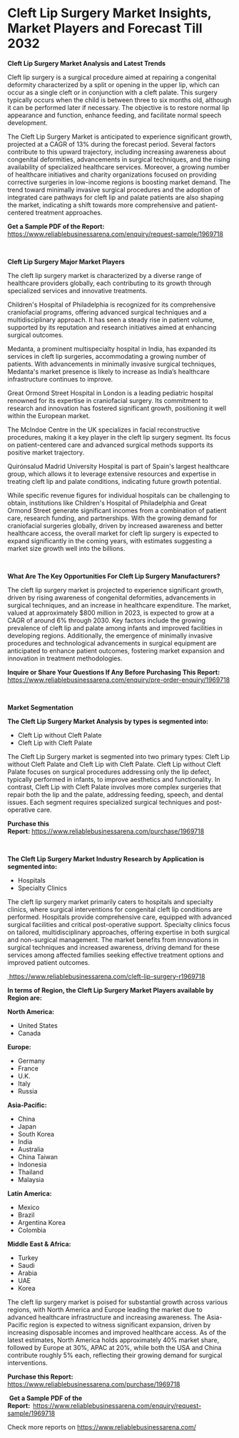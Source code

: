 <p><h1>Cleft Lip Surgery Market Insights, Market Players and Forecast Till 2032</h1></p><p><strong>Cleft Lip Surgery Market Analysis and Latest Trends</strong></p>
<p><p>Cleft lip surgery is a surgical procedure aimed at repairing a congenital deformity characterized by a split or opening in the upper lip, which can occur as a single cleft or in conjunction with a cleft palate. This surgery typically occurs when the child is between three to six months old, although it can be performed later if necessary. The objective is to restore normal lip appearance and function, enhance feeding, and facilitate normal speech development.</p><p>The Cleft Lip Surgery Market is anticipated to experience significant growth, projected at a CAGR of 13% during the forecast period. Several factors contribute to this upward trajectory, including increasing awareness about congenital deformities, advancements in surgical techniques, and the rising availability of specialized healthcare services. Moreover, a growing number of healthcare initiatives and charity organizations focused on providing corrective surgeries in low-income regions is boosting market demand. The trend toward minimally invasive surgical procedures and the adoption of integrated care pathways for cleft lip and palate patients are also shaping the market, indicating a shift towards more comprehensive and patient-centered treatment approaches.</p></p>
<p><strong>Get a Sample PDF of the Report:&nbsp;</strong> <a href="https://www.reliablebusinessarena.com/enquiry/request-sample/1969718?utm_campaign=2300&utm_medium=2&utm_source=Github&utm_content=ia&utm_term=03032025&utm_id=cleft-lip-surgery">https://www.reliablebusinessarena.com/enquiry/request-sample/1969718</a></p>
<p>&nbsp;</p>
<p><strong>Cleft Lip Surgery Major Market Players</strong></p>
<p><p>The cleft lip surgery market is characterized by a diverse range of healthcare providers globally, each contributing to its growth through specialized services and innovative treatments.</p><p>Children's Hospital of Philadelphia is recognized for its comprehensive craniofacial programs, offering advanced surgical techniques and a multidisciplinary approach. It has seen a steady rise in patient volume, supported by its reputation and research initiatives aimed at enhancing surgical outcomes.</p><p>Medanta, a prominent multispecialty hospital in India, has expanded its services in cleft lip surgeries, accommodating a growing number of patients. With advancements in minimally invasive surgical techniques, Medanta's market presence is likely to increase as India’s healthcare infrastructure continues to improve.</p><p>Great Ormond Street Hospital in London is a leading pediatric hospital renowned for its expertise in craniofacial surgery. Its commitment to research and innovation has fostered significant growth, positioning it well within the European market.</p><p>The McIndoe Centre in the UK specializes in facial reconstructive procedures, making it a key player in the cleft lip surgery segment. Its focus on patient-centered care and advanced surgical methods supports its positive market trajectory.</p><p>Quirónsalud Madrid University Hospital is part of Spain's largest healthcare group, which allows it to leverage extensive resources and expertise in treating cleft lip and palate conditions, indicating future growth potential.</p><p>While specific revenue figures for individual hospitals can be challenging to obtain, institutions like Children's Hospital of Philadelphia and Great Ormond Street generate significant incomes from a combination of patient care, research funding, and partnerships. With the growing demand for craniofacial surgeries globally, driven by increased awareness and better healthcare access, the overall market for cleft lip surgery is expected to expand significantly in the coming years, with estimates suggesting a market size growth well into the billions.</p></p>
<p>&nbsp;</p>
<p><strong>What Are The Key Opportunities For Cleft Lip Surgery Manufacturers?</strong></p>
<p><p>The cleft lip surgery market is projected to experience significant growth, driven by rising awareness of congenital deformities, advancements in surgical techniques, and an increase in healthcare expenditure. The market, valued at approximately $800 million in 2023, is expected to grow at a CAGR of around 6% through 2030. Key factors include the growing prevalence of cleft lip and palate among infants and improved facilities in developing regions. Additionally, the emergence of minimally invasive procedures and technological advancements in surgical equipment are anticipated to enhance patient outcomes, fostering market expansion and innovation in treatment methodologies.</p></p>
<p><strong>Inquire or Share Your Questions If Any Before Purchasing This Report:</strong> <a href="https://www.reliablebusinessarena.com/enquiry/pre-order-enquiry/1969718?utm_campaign=2300&utm_medium=2&utm_source=Github&utm_content=ia&utm_term=03032025&utm_id=cleft-lip-surgery">https://www.reliablebusinessarena.com/enquiry/pre-order-enquiry/1969718</a></p>
<p>&nbsp;</p>
<p><strong>Market Segmentation</strong></p>
<p><strong>The Cleft Lip Surgery Market Analysis by types is segmented into:</strong></p>
<p><ul><li>Cleft Lip without Cleft Palate</li><li>Cleft Lip with Cleft Palate</li></ul></p>
<p><p>The Cleft Lip Surgery market is segmented into two primary types: Cleft Lip without Cleft Palate and Cleft Lip with Cleft Palate. Cleft Lip without Cleft Palate focuses on surgical procedures addressing only the lip defect, typically performed in infants, to improve aesthetics and functionality. In contrast, Cleft Lip with Cleft Palate involves more complex surgeries that repair both the lip and the palate, addressing feeding, speech, and dental issues. Each segment requires specialized surgical techniques and post-operative care.</p></p>
<p><strong>Purchase this Report:&nbsp;</strong><a href="https://www.reliablebusinessarena.com/purchase/1969718?utm_campaign=2300&utm_medium=2&utm_source=Github&utm_content=ia&utm_term=03032025&utm_id=cleft-lip-surgery">https://www.reliablebusinessarena.com/purchase/1969718</a></p>
<p>&nbsp;</p>
<p><strong>The Cleft Lip Surgery Market Industry Research by Application is segmented into:</strong></p>
<p><ul><li>Hospitals</li><li>Specialty Clinics</li></ul></p>
<p><p>The cleft lip surgery market primarily caters to hospitals and specialty clinics, where surgical interventions for congenital cleft lip conditions are performed. Hospitals provide comprehensive care, equipped with advanced surgical facilities and critical post-operative support. Specialty clinics focus on tailored, multidisciplinary approaches, offering expertise in both surgical and non-surgical management. The market benefits from innovations in surgical techniques and increased awareness, driving demand for these services among affected families seeking effective treatment options and improved patient outcomes.</p></p>
<p><a href="https://www.reliablebusinessarena.com/cleft-lip-surgery-r1969718?utm_campaign=2300&utm_medium=2&utm_source=Github&utm_content=ia&utm_term=03032025&utm_id=cleft-lip-surgery">&nbsp;https://www.reliablebusinessarena.com/cleft-lip-surgery-r1969718</a></p>
<p><strong>In terms of Region, the Cleft Lip Surgery Market Players available by Region are:</strong></p>
<p>
    <p> <strong> North America: </strong>
        <ul>
            <li>United States</li>
            <li>Canada</li>
        </ul>
        </p> 
    <p> <strong> Europe: </strong>
        <ul>
            <li>Germany</li>
            <li>France</li>
            <li>U.K.</li>
            <li>Italy</li>
            <li>Russia</li>
        </ul>
        </p> 
    <p> <strong> Asia-Pacific: </strong>
        <ul>
            <li>China</li>
            <li>Japan</li>
            <li>South Korea</li>
            <li>India</li>
            <li>Australia</li>
            <li>China Taiwan</li>
            <li>Indonesia</li>
            <li>Thailand</li>
            <li>Malaysia</li>
        </ul>
        </p> 
    <p> <strong> Latin America: </strong>
        <ul>
            <li>Mexico</li>
            <li>Brazil</li>
            <li>Argentina Korea</li>
            <li>Colombia</li>
        </ul>
        </p> 
    <p> <strong> Middle East & Africa: </strong>
        <ul>
            <li>Turkey</li>
            <li>Saudi</li>
            <li>Arabia</li>
            <li>UAE</li>
            <li>Korea</li>
        </ul>
    </p>
    </p>
<p><p>The cleft lip surgery market is poised for substantial growth across various regions, with North America and Europe leading the market due to advanced healthcare infrastructure and increasing awareness. The Asia-Pacific region is expected to witness significant expansion, driven by increasing disposable incomes and improved healthcare access. As of the latest estimates, North America holds approximately 40% market share, followed by Europe at 30%, APAC at 20%, while both the USA and China contribute roughly 5% each, reflecting their growing demand for surgical interventions.</p></p>
<p><strong>Purchase this Report: </strong><a href="https://www.reliablebusinessarena.com/purchase/1969718?utm_campaign=2300&utm_medium=2&utm_source=Github&utm_content=ia&utm_term=03032025&utm_id=cleft-lip-surgery">https://www.reliablebusinessarena.com/purchase/1969718</a></p>
<p>&nbsp;<strong>Get a Sample PDF of the Report:&nbsp;&nbsp;</strong><a href="https://www.reliablebusinessarena.com/enquiry/request-sample/1969718?utm_campaign=2300&utm_medium=2&utm_source=Github&utm_content=ia&utm_term=03032025&utm_id=cleft-lip-surgery">https://www.reliablebusinessarena.com/enquiry/request-sample/1969718</a></p>
<p><strong></strong></p>
<p>Check more reports on <a href="https://www.reliablebusinessarena.com/?utm_campaign=2300&utm_medium=2&utm_source=Github&utm_content=ia&utm_term=03032025&utm_id=cleft-lip-surgery">https://www.reliablebusinessarena.com/</a></p>